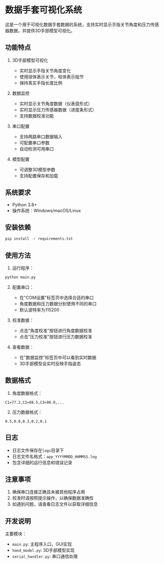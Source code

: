 # 数据手套可视化系统

这是一个用于可视化数据手套数据的系统，支持实时显示手指关节角度和压力传感器数据，并提供3D手部模型可视化。

## 功能特点

1. 3D手部模型可视化
   - 实时显示手指关节角度变化
   - 使用球体表示关节，柱体表示指节
   - 保持真实手指长度比例

2. 数据监控
   - 实时显示关节角度数据（仪表盘形式）
   - 实时显示压力传感器数据（进度条形式）
   - 支持数据校准功能

3. 串口配置
   - 支持两路串口数据输入
   - 可配置串口参数
   - 自动检测可用串口

4. 模型配置
   - 可调整3D模型参数
   - 支持配置保存和加载

## 系统要求

- Python 3.8+
- 操作系统：Windows/macOS/Linux

## 安装依赖

```bash
pip install -r requirements.txt
```

## 使用方法

1. 运行程序：
```bash
python main.py
```

2. 配置串口：
   - 在"COM设置"标签页中选择合适的串口
   - 角度数据和压力数据分别使用不同的串口
   - 默认波特率为115200

3. 校准数据：
   - 点击"角度校准"按钮进行角度数据校准
   - 点击"压力校准"按钮进行压力数据校准

4. 查看数据：
   - 在"数据监控"标签页中可以看到实时数据
   - 3D手部模型会实时反映手指姿态

## 数据格式

1. 角度数据格式：
```
C1=77.2,C2=88.5,C3=90.0,...
```

2. 压力数据格式：
```
0.5,0.8,0.3,0.2,0.1
```

## 日志

- 日志文件保存在`logs`目录下
- 日志文件名格式：`app_YYYYMMDD_HHMMSS.log`
- 包含详细的运行信息和错误记录

## 注意事项

1. 确保串口连接正确且未被其他程序占用
2. 校准时请按照提示操作，以确保数据准确性
3. 如遇到问题，请查看日志文件以获取详细信息

## 开发说明

主要模块：
- `main.py`: 主程序入口，GUI实现
- `hand_model.py`: 3D手部模型实现
- `serial_handler.py`: 串口通信处理
